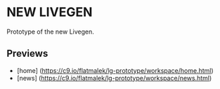 NEW LIVEGEN
=========

Prototype of the new Livegen.

Previews
---------
* [home] (https://c9.io/flatmalek/lg-prototype/workspace/home.html)
* [news] (https://c9.io/flatmalek/lg-prototype/workspace/news.html)
